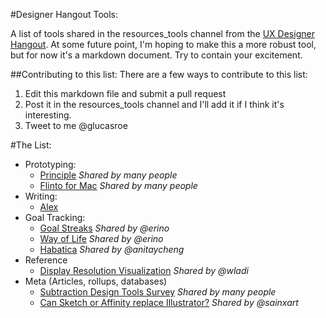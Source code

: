 #Designer Hangout Tools:

A list of tools shared in the resources_tools channel from the [UX Designer Hangout](http://www.designerhangout.co/). At some future point, I'm hoping to make this a more robust tool, but for now it's a markdown document. Try to contain your excitement.

##Contributing to this list:
There are a few ways to contribute to this list:

1. Edit this markdown file and submit a pull request
2. Post it in the resources_tools channel and I'll add it if I think it's interesting.
3. Tweet to me @glucasroe

#The List:

* Prototyping:
  * [Principle](http://principleformac.com/) *Shared by many people*
  * [Flinto for Mac](https://www.flinto.com/mac) *Shared by many people*
* Writing:
  * [Alex](http://alexjs.com/)
* Goal Tracking:
  * [Goal Streaks](http://www.goalstreaks.com/) *Shared by @erino*
  * [Way of Life](http://wayoflifeapp.com/) *Shared by @erino*
  * [Habatica](https://habitica.com) *Shared by @anitaycheng*
* Reference
  * [Display Resolution Visualization](https://david-smith.org/displays/) *Shared by @wladi*
* Meta (Articles, rollups, databases)
  * [Subtraction Design Tools Survey](http://tools.subtraction.com/) *Shared by many people*
  * [Can Sketch or Affinity replace Illustrator?](http://blog.iconfinder.com/can-sketch-or-affinity-designer-replace-adobe-illustrator/) *Shared by @sainxart*